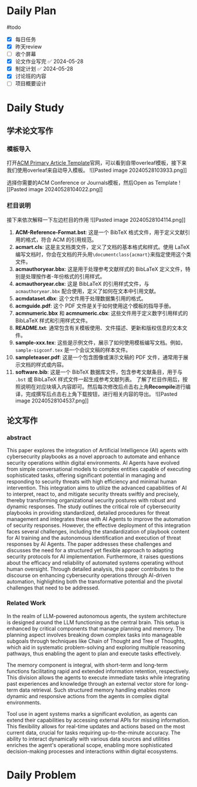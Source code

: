 # Daily Plan
#todo
- [x] 每日任务
- [x] 昨天review
- [ ] 收个屏幕
- [x] 论文作业写完 ✅ 2024-05-28
- [x] 制定计划 ✅ 2024-05-28
- [x] 讨论班的内容
- [ ] 项目概要设计
# Daily Study
## 学术论文写作
### 模板导入
打开[ACM Primary Article Template](https://www.acm.org/publications/proceedings-template)官网，可以看到自带overleaf模板，接下来我们使用overleaf来自动导入模板。
![[Pasted image 20240528103933.png]]

选择你需要的ACM Conference or Journals模板，然后Open as Template
![[Pasted image 20240528104022.png]]
### 栏目说明
接下来依次解释一下左边栏目的作用
![[Pasted image 20240528104114.png]]
1. **ACM-Reference-Format.bst**: 这是一个 BibTeX 格式文件，用于定义文献引用的格式，符合 ACM 的引用规范。
2. **acmart.cls**: 这是主文档类文件，定义了文档的基本格式和样式。使用 LaTeX 编写文档时，你会在文档的开头用`\documentclass{acmart}`来指定使用这个类文件。
3. **acmauthoryear.bbx**: 这是用于处理参考文献样式的 BibLaTeX 定义文件，特别是处理按作者-年份格式的引用样式。
4. **acmauthoryear.cbx**: 这是 BibLaTeX 的引用样式文件，与 `acmauthoryear.bbx` 配合使用，定义了如何在文本中引用文献。
5. **acmdataset.dbx**: 这个文件用于处理数据集引用的格式。
6. **acmguide.pdf**: 这个 PDF 文件是关于如何使用这个模板的指导手册。
7. **acmnumeric.bbx** 和 **acmnumeric.cbx**: 这些文件用于定义数字引用样式的 BibLaTeX 样式和引用样式文件。
8. **README.txt**: 通常包含有关模板使用、文件描述、更新和版权信息的文本文件。
9. **sample-xxx.tex**: 这些是示例文件，展示了如何使用模板编写文档。例如，`sample-sigconf.tex` 是一个会议文稿的样本文件。
10. **sampleteaser.pdf**: 这是一个包含图像或演示文稿的 PDF 文件，通常用于展示文档的样式或内容。
11. **software.bib**: 这是一个 BibTeX 数据库文件，包含参考文献条目，用于与 `.bst` 或 BibLaTeX 样式文件一起生成参考文献列表。
了解了栏目作用后，按照说明在对应块填入内容即可。然后每次修改后点击右上角**Recompile**进行编译，完成撰写后点击右上角下载按钮，进行相关内容的导出。
![[Pasted image 20240528104537.png]]

## 论文写作
### abstract
This paper explores the integration of Artificial Intelligence (AI) agents with cybersecurity playbooks as a novel approach to automate and enhance security operations within digital environments. AI Agents have evolved from simple conversational models to complex entities capable of executing sophisticated tasks, offering significant potential in managing and responding to security threats with high efficiency and minimal human intervention. This integration aims to utilize the advanced capabilities of AI to interpret, react to, and mitigate security threats swiftly and precisely, thereby transforming organizational security postures with robust and dynamic responses. The study outlines the critical role of cybersecurity playbooks in providing standardized, detailed procedures for threat management and integrates these with AI Agents to improve the automation of security responses. However, the effective deployment of this integration faces several challenges, including the standardization of playbook content for AI training and the autonomous identification and execution of threat responses by AI Agents. The paper addresses these challenges and discusses the need for a structured yet flexible approach to adapting security protocols for AI implementation. Furthermore, it raises questions about the efficacy and reliability of automated systems operating without human oversight. Through detailed analysis, this paper contributes to the discourse on enhancing cybersecurity operations through AI-driven automation, highlighting both the transformative potential and the pivotal challenges that need to be addressed.
### Related Work
In the realm of LLM-powered autonomous agents, the system architecture is designed around the LLM functioning as the central brain. This setup is enhanced by critical components that manage planning and memory. The planning aspect involves breaking down complex tasks into manageable subgoals through techniques like Chain of Thought and Tree of Thoughts, which aid in systematic problem-solving and exploring multiple reasoning pathways, thus enabling the agent to plan and execute tasks effectively.

The memory component is integral, with short-term and long-term functions facilitating rapid and extended information retention, respectively. This division allows the agents to execute immediate tasks while integrating past experiences and knowledge through an external vector store for long-term data retrieval. Such structured memory handling enables more dynamic and responsive actions from the agents in complex digital environments.

Tool use in agent systems marks a significant evolution, as agents can extend their capabilities by accessing external APIs for missing information. This flexibility allows for real-time updates and actions based on the most current data, crucial for tasks requiring up-to-the-minute accuracy. The ability to interact dynamically with various data sources and utilities enriches the agent's operational scope, enabling more sophisticated decision-making processes and interactions within digital ecosystems.




# Daily Problem
